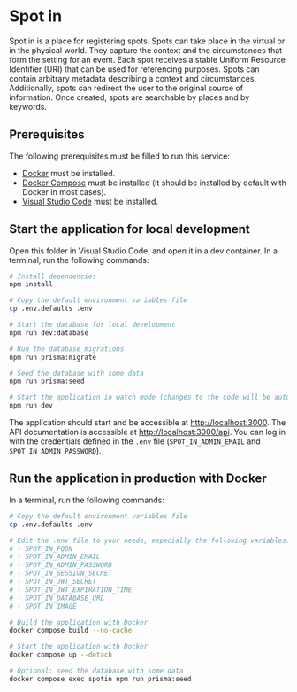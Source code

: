 # Spot in

Spot in is a place for registering spots. Spots can take place in the virtual or in the physical world. They capture the context and the circumstances that form the setting for an event. Each spot receives a stable Uniform Resource Identifier (URI) that can be used for referencing purposes. Spots can contain arbitrary metadata describing a context and circumstances. Additionally, spots can redirect the user to the original source of information. Once created, spots are searchable by places and by keywords.

## Prerequisites

The following prerequisites must be filled to run this service:

- [Docker](https://docs.docker.com/get-docker/) must be installed.
- [Docker Compose](https://docs.docker.com/compose/install/) must be installed (it should be installed by default with Docker in most cases).
- [Visual Studio Code](https://code.visualstudio.com/download) must be installed.

## Start the application for local development

Open this folder in Visual Studio Code, and open it in a dev container. In a terminal, run the following commands:

```bash
# Install dependencies
npm install

# Copy the default environment variables file
cp .env.defaults .env

# Start the database for local development
npm run dev:database

# Run the database migrations
npm run prisma:migrate

# Seed the database with some data
npm run prisma:seed

# Start the application in watch mode (changes to the code will be automatically reloaded)
npm run dev
```

The application should start and be accessible at <http://localhost:3000>. The API documentation is accessible at <http://localhost:3000/api>. You can log in with the credentials defined in the `.env` file (`SPOT_IN_ADMIN_EMAIL` and `SPOT_IN_ADMIN_PASSWORD`).

## Run the application in production with Docker

In a terminal, run the following commands:

```bash
# Copy the default environment variables file
cp .env.defaults .env

# Edit the .env file to your needs, especially the following variables:
# - SPOT_IN_FQDN
# - SPOT_IN_ADMIN_EMAIL
# - SPOT_IN_ADMIN_PASSWORD
# - SPOT_IN_SESSION_SECRET
# - SPOT_IN_JWT_SECRET
# - SPOT_IN_JWT_EXPIRATION_TIME
# - SPOT_IN_DATABASE_URL
# - SPOT_IN_IMAGE

# Build the application with Docker
docker compose build --no-cache

# Start the application with Docker
docker compose up --detach

# Optional: seed the database with some data
docker compose exec spotin npm run prisma:seed
```
